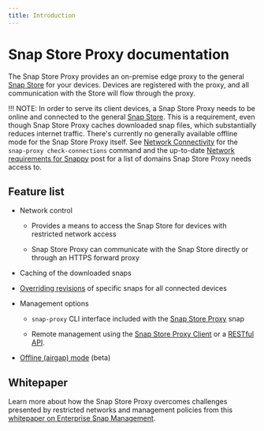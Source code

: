 ```yaml
---
title: Introduction
---
```


# Snap Store Proxy documentation

The Snap Store Proxy provides an on-premise edge proxy to the general
[Snap Store](https://snapcraft.io/store) for your devices. Devices are
registered with the proxy, and all communication with the Store will flow
through the proxy.

!!! NOTE:
    In order to serve its client devices, a Snap Store Proxy needs to be online
    and connected to the general [Snap Store](https://snapcraft.io/store). This
    is a requirement, even though Snap Store Proxy caches downloaded snap files,
    which substantially reduces internet traffic. There's currently no generally
    available offline mode for the Snap Store Proxy itself. See
    [Network Connectivity](install.md#network-connectivity) for the
    `snap-proxy check-connections` command and the up-to-date
    [Network requirements for Snappy](https://forum.snapcraft.io/t/network-requirements-for-snappy/5147)
    post for a list of domains Snap Store Proxy needs access to.

## Feature list

* Network control

    * Provides a means to access the Snap Store for devices with restricted
      network access

    * Snap Store Proxy can communicate with the Snap Store directly or through
      an HTTPS forward proxy

* Caching of the downloaded snaps

* [Overriding revisions](overrides.md) of specific snaps for all connected
  devices

* Management options

    * `snap-proxy` CLI interface included with the
      [Snap Store Proxy](https://snapcraft.io/snap-store-proxy) snap

    * Remote management using the
      [Snap Store Proxy Client](https://snapcraft.io/snap-store-proxy-client)
      or a [RESTful API](api-overrides.md).

* [Offline (airgap) mode](airgap.md) (beta)

## Whitepaper

Learn more about how the Snap Store Proxy overcomes challenges presented by
restricted networks and management policies from this
[whitepaper on Enterprise Snap Management](https://ubuntu.com/engage/enterprise-snap-management).
